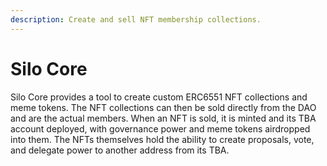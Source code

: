 ```yaml
---
description: Create and sell NFT membership collections.
---
```


# Silo Core

Silo Core provides a tool to create custom ERC6551 NFT collections and meme tokens. The NFT collections can then be sold directly from the DAO and are the actual members. When an NFT is sold, it is minted and its TBA account deployed, with governance power and meme tokens airdropped into them. The NFTs themselves hold the ability to create proposals, vote, and delegate power to another address from its TBA.
